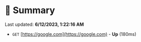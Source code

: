# 📖 Summary
Last updated: **6/12/2023, 1:22:16 AM**

- `GET` [https://google.com](https://google.com) - **Up** (180ms)
